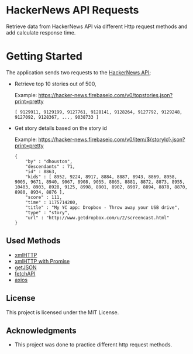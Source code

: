# HackerNews API Requests

Retrieve data from HackerNews API via different Http request methods and add calculate response time.

# Getting Started

The application sends two requests to the [HackerNews API](https://github.com/HackerNews/API);

* Retrieve top 10 stories out of 500,
    
    Example: https://hacker-news.firebaseio.com/v0/topstories.json?print=pretty

    ```
    [ 9129911, 9129199, 9127761, 9128141, 9128264, 9127792, 9129248, 9127092, 9128367, ..., 9038733 ]
    ```

* Get story details based on the story id

    Example: https://hacker-news.firebaseio.com/v0/item/${storyId}.json?print=pretty

    ```
    {
        "by" : "dhouston",
        "descendants" : 71,
        "id" : 8863,
        "kids" : [ 8952, 9224, 8917, 8884, 8887, 8943, 8869, 8958, 9005, 9671, 8940, 9067, 8908, 9055, 8865, 8881, 8872, 8873, 8955, 10403, 8903, 8928, 9125, 8998, 8901, 8902, 8907, 8894, 8878, 8870, 8980, 8934, 8876 ],
        "score" : 111,
        "time" : 1175714200,
        "title" : "My YC app: Dropbox - Throw away your USB drive",
        "type" : "story",
        "url" : "http://www.getdropbox.com/u/2/screencast.html"
    }
    ```

## Used Methods

* [xmlHTTP](https://developer.mozilla.org/en-US/docs/Web/API/XMLHttpRequest) 
* [xmlHTTP with Promise](https://developer.mozilla.org/en-US/docs/Web/JavaScript/Reference/Global_Objects/Promise) 
* [getJSON](http://api.jquery.com/jquery.getjson/) 
* [fetchAPI](https://developer.mozilla.org/en-US/docs/Web/API/Fetch_API)
* [axios](https://github.com/mzabriskie/axios)

## License

This project is licensed under the MIT License.

## Acknowledgments

* This project was done to practice different http request methods.
